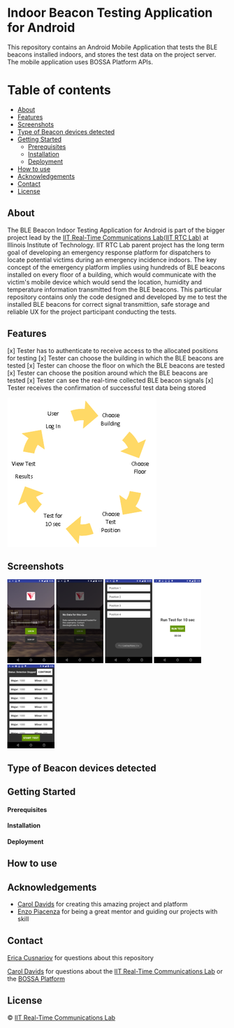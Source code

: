 # Indoor Beacon Testing Application for Android
This repository contains an Android Mobile Application that tests the BLE beacons installed indoors, and stores the test data on the project server. The mobile application uses BOSSA Platform APIs.

Table of contents
=================

<!--ts-->
   * [About](#about)
   * [Features](#features)
   * [Screenshots](#screenshots)
   * [Type of Beacon devices detected](#type-of-beacon-devices-detected)
   * [Getting Started](#getting-started)
      * [Prerequisites](#prerequisites)
      * [Installation](#installation)
      * [Deployment](#deployment)
   * [How to use](#how-to-use)
   * [Acknowledgements](#acknowledgements)
   * [Contact](#contact)
   * [License](#license)
<!--te-->

## About

The BLE Beacon Indoor Testing Application for Android is part of the bigger project lead by the [IIT Real-Time Communications Lab(IIT RTC Lab)](https://appliedtech.iit.edu/rtc-lab) at Illinois Institute of Technology. IIT RTC Lab parent project has the long term goal of developing an emergency response platform for dispatchers to locate potential victims during an emergency incidence indoors. The key concept of the emergency platform implies using hundreds of BLE beacons installed on every floor of a building, which would communicate with the victim's mobile device which would send the location, humidity and temperature information transmitted from the BLE beacons.
This particular repository contains only the code designed and developed by me to test the installed BLE beacons for correct signal transmittion, safe storage and reliable UX for the project participant conducting the tests.

## Features
[x] Tester has to authenticate to receive access to the allocated positions for testing
[x] Tester can choose the building in which the BLE beacons are tested
[x] Tester can choose the floor on which the BLE beacons are tested
[x] Tester can choose the position around which the BLE beacons are tested
[x] Tester can see the real-time collected BLE beacon signals
[x] Tester receives the confirmation of successful test data being stored

![Happy Flow](https://github.com/ecusnari/BLE_Beacon_Indoor_Testing_Android/blob/master/illustrations/happyFlow.png?raw=true)

## Screenshots
<img src="https://github.com/ecusnari/BLE_Beacon_Indoor_Testing_Android/blob/master/illustrations/screenshots/1Login.png" width="108" height="192" title="Login Page">
<img src="https://github.com/ecusnari/BLE_Beacon_Indoor_Testing_Android/blob/master/illustrations/screenshots/2Login_Error.png" width="108" height="192" title="Login Page Error">
<img src="https://github.com/ecusnari/BLE_Beacon_Indoor_Testing_Android/blob/master/illustrations/screenshots/3Positions_List.png" width="108" height="192" title="Positions_List">
<img src="https://github.com/ecusnari/BLE_Beacon_Indoor_Testing_Android/blob/master/illustrations/screenshots/4Test_Page.png" width="108" height="192" title="Test Page">
<img src="https://github.com/ecusnari/BLE_Beacon_Indoor_Testing_Android/blob/master/illustrations/screenshots/5List_Results.png" width="108" height="192" title="List Results">

## Type of Beacon devices detected

## Getting Started

#### Prerequisites

#### Installation

#### Deployment

## How to use

## Acknowledgements
* [Carol Davids](https://appliedtech.iit.edu/people/carol-davids) for creating this amazing project and platform
* [Enzo Piacenza](https://www.linkedin.com/in/enzo-piacenza-b21706128/) for being a great mentor and guiding our projects with skill

## Contact
[Erica Cusnariov](https://www.linkedin.com/in/ericacusnariov/) for questions about this repository

[Carol Davids](https://appliedtech.iit.edu/people/carol-davids) for questions about the [IIT Real-Time Communications Lab](https://appliedtech.iit.edu/rtc-lab) or the [BOSSA Platform](https://api.iitrtclab.com/)

## License

&copy; [IIT Real-Time Communications Lab](https://appliedtech.iit.edu/rtc-lab)
